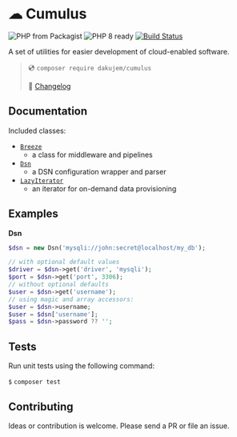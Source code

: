 # ☁ Cumulus

![PHP from Packagist](https://img.shields.io/packagist/php-v/dakujem/cumulus)
![PHP 8 ready](https://img.shields.io/static/v1?label=php%208&message=ready%20%F0%9F%91%8D&color=green)
[![Build Status](https://travis-ci.org/dakujem/cumulus.svg?branch=master)](https://travis-ci.org/dakujem/cumulus)

A set of utilities for easier development of cloud-enabled software.

> 💿 `composer require dakujem/cumulus`
>
> 📒 [Changelog](changelog.md)


## Documentation

Included classes:
- [`Breeze`](doc/breeze.md)
	- a class for middleware and pipelines
- [`Dsn`](doc/dsn.md)
	- a DSN configuration wrapper and parser
- [`LazyIterator`](doc/lazyIterator.md)
	- an iterator for on-demand data provisioning


## Examples

**Dsn**
```php
$dsn = new Dsn('mysqli://john:secret@localhost/my_db');

// with optional default values
$driver = $dsn->get('driver', 'mysqli');
$port = $dsn->get('port', 3306);
// without optional defaults
$user = $dsn->get('username');
// using magic and array accessors:
$user = $dsn->username;
$user = $dsn['username'];
$pass = $dsn->password ?? '';
```


## Tests

Run unit tests using the following command:

`$` `composer test`


## Contributing

Ideas or contribution is welcome. Please send a PR or file an issue.

